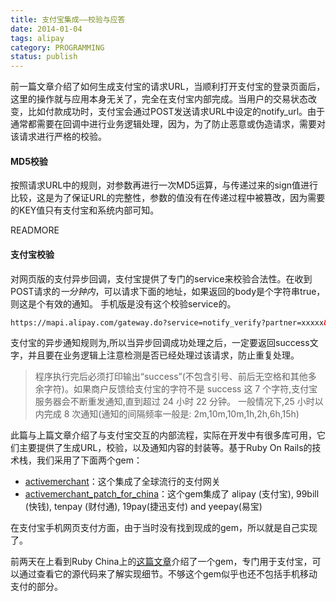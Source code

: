 ```yaml
---
title: 支付宝集成——校验与应答
date: 2014-01-04
tags: alipay
category: PROGRAMMING
status: publish
---
```


前一篇文章介绍了如何生成支付宝的请求URL，当顺利打开支付宝的登录页面后，这里的操作就与应用本身无关了，完全在支付宝内部完成。当用户的交易状态改变，比如付款成功时，支付宝会通过POST发送请求URL中设定的notify_url。由于通常都需要在回调中进行业务逻辑处理，因为，为了防止恶意或伪造请求，需要对该请求进行严格的校验。

####  MD5校验
按照请求URL中的规则，对参数再进行一次MD5运算，与传递过来的sign值进行比较，这是为了保证URL的完整性，参数的值没有在传递过程中被篡改，因为需要的KEY值只有支付宝和系统内部可知。

READMORE

####  支付宝校验
对网页版的支付异步回调，支付宝提供了专门的service来校验合法性。在收到POST请求的*一分钟内*，可以请求下面的地址，如果返回的body是个字符串true，则这是个有效的通知。
手机版是没有这个校验service的。

```html
https://mapi.alipay.com/gateway.do?service=notify_verify?partner=xxxxx&notify_id=xxxxx
```

支付宝的异步通知规则为,所以当异步回调成功处理之后，一定要返回success文字，并且要在业务逻辑上注意检测是否已经处理过该请求，防止重复处理。

>程序执行完后必须打印输出“success”(不包含引号、前后无空格和其他多 余字符)。如果商户反馈给支付宝的字符不是 success 这 7 个字符,支付宝 服务器会不断重发通知,直到超过 24 小时 22 分钟。
一般情况下,25 小时以内完成 8 次通知(通知的间隔频率一般是: 2m,10m,10m,1h,2h,6h,15h)

此篇与上篇文章介绍了与支付宝交互的内部流程，实际在开发中有很多库可用，它们主要提供了生成URL，校验，以及通知内容的封装等。基于Ruby On Rails的技术栈，我们采用了下面两个gem：

* <a href="https://github.com/Shopify/active_merchant" target="_blank">activemerchant</a>：这个集成了全球流行的支付网关
* <a href="https://github.com/flyerhzm/activemerchant_patch_for_china" target="_blank">activemerchant\_patch\_for\_china</a>：这个gem集成了 alipay (支付宝), 99bill (快钱), tenpay (财付通), 19pay(捷迅支付) and yeepay(易宝)

在支付宝手机网页支付方面，由于当时没有找到现成的gem，所以就是自己实现了。

前两天在上看到Ruby China上的<a href="http://ruby-china.org/topics/12992" target="_blank">这篇文章</a>介绍了一个gem，专门用于支付宝，可以通过查看它的源代码来了解实现细节。不够这个gem似乎也还不包括手机移动支付的部分。